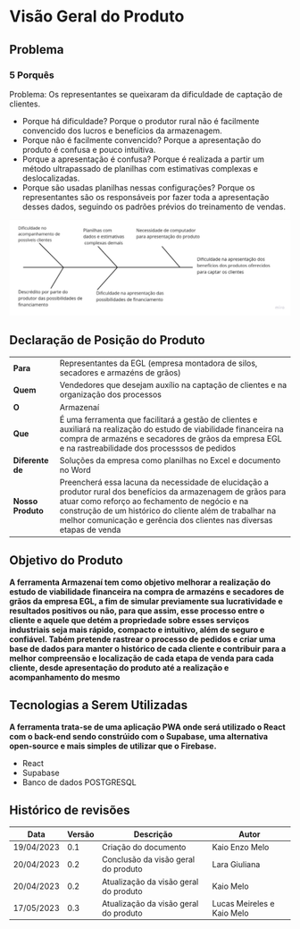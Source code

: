 # Visão Geral do Produto

## Problema
### 5 Porquês
Problema: Os representantes se queixaram da dificuldade de captação de clientes.

- Porque há dificuldade? Porque o produtor rural não é facilmente convencido dos lucros e benefícios da armazenagem.
- Porque não é facilmente convencido? Porque a apresentação do produto é confusa e pouco intuitiva.
- Porque a apresentação é confusa? Porque é realizada a partir um método ultrapassado de planilhas com estimativas complexas e deslocalizadas.
- Porque são usadas planilhas nessas configurações? Porque os representantes são os responsáveis por fazer toda a apresentação desses dados, seguindo os padrões prévios do treinamento de vendas.

![Espinha de peixe](espinha%20de%20peixe.jpg)

## Declaração de Posição do Produto	
|   |   |
|---|---|
| __Para__ | Representantes da EGL (empresa montadora de silos, secadores e armazéns de grãos) |
| __Quem__ | Vendedores que desejam auxílio na captação de clientes e na organização dos processos  |
| __O__ | Armazenaí |
| __Que__ | É uma ferramenta que facilitará a gestão de clientes e auxiliará na realização do estudo de viabilidade financeira na compra de armazéns e secadores de grãos da empresa EGL e na rastreabilidade dos processsos de pedidos |
| __Diferente de__ | Soluções da empresa como planilhas no Excel e documento no Word |
| __Nosso Produto__ | Preencherá essa lacuna da necessidade de elucidação a produtor rural dos benefícios da armazenagem de grãos para atuar como reforço ao fechamento de negócio e na construção de um histórico do cliente além de trabalhar na melhor comunicação e gerência dos clientes nas diversas etapas de venda |

## Objetivo do Produto
 **A ferramenta Armazenaí tem como objetivo melhorar a realização do estudo de viabilidade financeira na compra de armazéns e secadores de grãos da empresa EGL, a fim de simular previamente sua lucratividade e resultados positivos ou não, para que assim, esse processo entre o cliente e aquele que detém a propriedade sobre esses serviços industriais seja mais rápido, compacto e intuitivo, além de seguro e confiável. Tabém pretende rastrear o processo de pedidos e criar uma base de dados para manter o histórico de cada cliente e contribuir para a melhor compreensão e localização de cada etapa de venda para cada cliente, desde apresentação do produto até a realização e acompanhamento do mesmo**

## Tecnologias a Serem Utilizadas
**A ferramenta trata-se de uma aplicação PWA onde será utilizado o React com o back-end sendo constrúido com o Supabase, uma alternativa open-source e mais simples de utilizar que o Firebase.**

 - React
 - Supabase
 - Banco de dados POSTGRESQL 


## Histórico de revisões

| Data | Versão | Descrição | Autor |
|---|---|---|---|
| 19/04/2023 | 0.1 | Criação do documento | Kaio Enzo Melo |
| 20/04/2023 | 0.2 | Conclusão da visão geral do produto | Lara Giuliana |
| 20/04/2023 | 0.2 | Atualização da visão geral do produto | Kaio Melo |
| 17/05/2023 | 0.3 | Atualização da visão geral do produto | Lucas Meireles e Kaio Melo |

